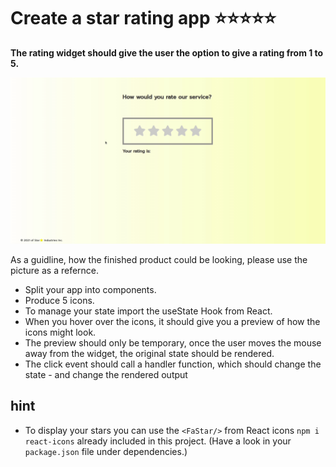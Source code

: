# Create a star rating app :star::star::star::star::star:

**The rating widget should give the user the option to give a rating from 1 to 5.**

![](star-rating.gif)

As a guidline, how the finished product could be looking, please use the picture as a refernce. 

- Split your app into components.
- Produce 5 icons.
- To manage your state import the useState Hook from React.
- When you hover over the icons, it should give you a preview of how the icons might look.
- The preview should only be temporary, once the user moves the mouse away from the widget, the original state should be rendered.
- The click event should call a handler function, which should change the state - and change the rendered output

## hint

- To display your stars you can use the `<FaStar/>` from React icons `npm i react-icons` already included in this project. (Have a look in your `package.json` file under dependencies.)
